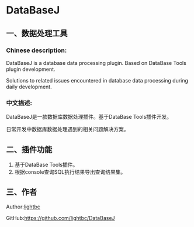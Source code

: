 # DataBaseJ
## 一、数据处理工具

<h3>Chinese description:</h3>
<p>DataBaseJ is a database data processing plugin. Based on DataBase Tools plugin development.</p>
<p>Solutions to related issues encountered in database data processing during daily development.</p>

<h3>中文描述:</h3>
<p>DataBaseJ是一款数据库数据处理插件。基于DataBase Tools插件开发。</p>
<p>日常开发中数据库数据处理遇到的相关问题解决方案。</p>

## 二、插件功能
<ol>
<li>基于DataBase Tools插件。</li>
<li>根据console查询SQL执行结果导出查询结果集。</li>
</ol>

## 三、作者
<p>Author:<a href="https://www.cnblogs.com/lightbc/">lightbc</a></p>
    <p>GitHub:<a href="https://github.com/lightbc/DataBaseJ">https://github.com/lightbc/DataBaseJ</a></p>